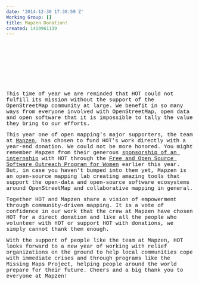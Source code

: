 ```yaml
---
date: '2014-12-30 17:38:59 Z'
Working Group: []
title: Mapzen Donation!
created: 1419961139
---
```

<p style="padding-left: 510px;"><font face="Courier New, Courier, monospace"><span style="font-size: 14.3999996185303px; line-height: normal; white-space: pre-wrap;"><img class="image-medium" src="/sites/default/files/styles/medium/public/mapzen_logo_hover.png?itok=ts9w6oh_" alt="" width="124" height="118"></span></font></p><p><font face="Courier New, Courier, monospace"><span style="font-size: 14.3999996185303px; line-height: normal; white-space: pre-wrap;">This time of year we are reminded that HOT could not fulfill its mission without the support of the OpenStreetMap community at large. We benefit in so many ways from everyone involved with OpenStreetMap, open data and open software that it is impossible to tally the value they bring to our efforts. </span></font></p><p><font face="Courier New, Courier, monospace"><span style="font-size: 14.3999996185303px; line-height: normal; white-space: pre-wrap;">This year one of open mapping's major supporters, the team at </span><a title="Mapzen" href="https://mapzen.com/about"><span style="font-size: 14px; line-height: normal; white-space: pre-wrap;">Mapzen</span></a><span style="font-size: 14.3999996185303px; line-height: normal; white-space: pre-wrap;">, has chosen to fund HOT's work directly with a year-end donation. We could not be more honored. You might remember Mapzen from their generous <a title="Mapzen Outreach" href="https://mapzen.com/blog/foss-outreach-program-hot">sponsorship of an internship</a> with HOT through the <a title="Outreach for women" href="https://wiki.gnome.org/OutreachProgramForWomen">Free and Open Source Software Outreach Program for Women</a> earlier this year. But, in case you haven't bumped into them yet, Mapzen is an open-source mapping lab creating amazing tools that support the open-data and open-source software ecosystems around OpenStreetMap and collaborative mapping in general. </span></font></p><p><font face="Courier New, Courier, monospace"><span style="font-size: 14.3999996185303px; line-height: normal; white-space: pre-wrap;">Together HOT and Mapzen share a vision of empowerment through community-driven mapping. It is a vote of confidence in our work that the crew at Mapzen have chosen HOT for a direct donation and like all the people who volunteer with HOT or support HOT with donations, we simply cannot thank them enough. </span></font></p><p><font face="Courier New, Courier, monospace"><span style="font-size: 14.3999996185303px; line-height: normal; white-space: pre-wrap;">With the support of people like the team at Mapzen, HOT looks forward to a new year of working with relief organizations on the ground to help local communities cope with immediate crises and through programs like the Missing Maps Project, helping people around the world prepare for their future. Cheers and a big thank you to everyone at Mapzen! </span></font></p>
